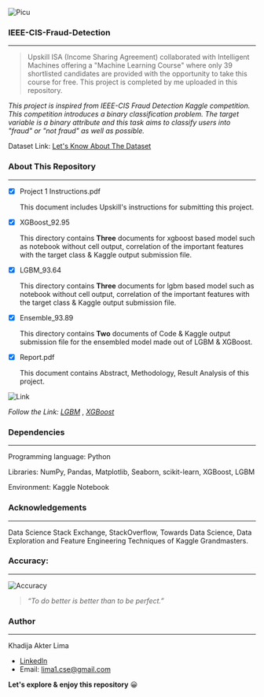 ![Picu](https://user-images.githubusercontent.com/38761302/122346719-18d51480-cf6b-11eb-8eb8-fcab26f631bd.png)

### IEEE-CIS-Fraud-Detection
___

> Upskill ISA (Income Sharing Agreement) collaborated with Intelligent Machines offering a "Machine Learning Course" where only 39 shortlisted candidates are provided with the opportunity to take this course for free. This project is completed by me uploaded in this repository.

*This project is inspired from IEEE-CIS Fraud Detection Kaggle competition. This competition introduces a binary classification problem. The target variable is a binary attribute and this task aims to classify users into "fraud" or "not fraud" as well as possible.*

Dataset Link: [Let's Know About The Dataset](https://www.kaggle.com/c/ieee-fraud-detection/data)

### About This Repository
___

- [x] Project 1 Instructions.pdf
      
    This document includes Upskill's instructions for submitting this project.

- [x] XGBoost_92.95
      
  This directory contains **Three** documents for xgboost based model such as notebook without cell output, correlation of the important features with the target class & Kaggle   output submission file.
      
- [x] LGBM_93.64

  This directory contains **Three** documents for lgbm based model such as notebook without cell output, correlation of the important features with the target class & Kaggle       output submission file.
  
 - [x] Ensemble_93.89
   
   This directory contains **Two** documents of Code & Kaggle output submission file for the ensembled model made out of LGBM & XGBoost.
      
 - [x] Report.pdf
      
   This document contains Abstract, Methodology, Result Analysis of this project.
      
![Link](https://user-images.githubusercontent.com/38761302/122549067-e6ebad00-d053-11eb-921b-ccad79637913.png)

*Follow the Link: [LGBM](https://www.kaggle.com/lima21bd/fraud-detection-with-93-64-accuracy)* , *[XGBoost](https://www.kaggle.com/lima21bd/fraud-detection-with-92-95-accuracy)*

### Dependencies
___

Programming language: Python

Libraries: NumPy, Pandas, Matplotlib, Seaborn, scikit-learn, XGBoost, LGBM

Environment: Kaggle Notebook

### Acknowledgements
___
Data Science Stack Exchange, StackOverflow, Towards Data Science, Data Exploration and Feature Engineering Techniques of Kaggle Grandmasters.

### Accuracy:
___

![Accuracy](https://user-images.githubusercontent.com/38761302/122550160-2bc41380-d055-11eb-9923-2dccb029f136.png)

> *“To do better is better than to be perfect.”*

### Author
___
Khadija Akter Lima
* [LinkedIn](https://www.linkedin.com/in/lima21bd/)
* Email: lima1.cse@gmail.com


**Let's explore & enjoy this repository** :grinning:
